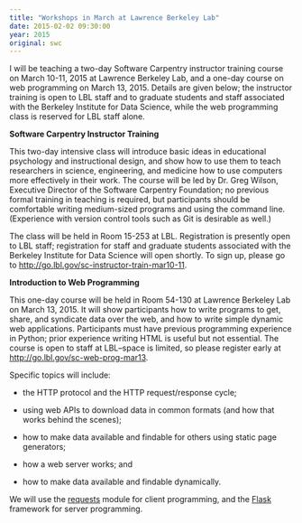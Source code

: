 ```yaml
---
title: "Workshops in March at Lawrence Berkeley Lab"
date: 2015-02-02 09:30:00
year: 2015
original: swc
---
```

<p>
  I will be teaching a two-day Software Carpentry instructor training course on March 10-11, 2015 at Lawrence Berkeley Lab,
  and a one-day course on web programming on March 13, 2015.
  Details are given below;
  the instructor training is open to LBL staff and to graduate students and staff associated with
  the Berkeley Institute for Data Science,
  while the web programming class is reserved for LBL staff alone.
</p>
<p><strong>Software Carpentry Instructor Training</strong></p>
<p>
  This two-day intensive class will introduce basic ideas in educational psychology and instructional design,
  and show how to use them to teach researchers in science, engineering, and medicine how to use computers more effectively in their work.
  The course will be led by Dr. Greg Wilson, Executive Director of the Software Carpentry Foundation;
  no previous formal training in teaching is required,
  but participants should be comfortable writing medium-sized programs and using the command line.
  (Experience with version control tools such as Git is desirable as well.)
</p>
<p>
  The class will be held in Room 15-253 at LBL.
  Registration is presently open to LBL staff;
  registration for staff and graduate students associated with the Berkeley Institute for Data Science
  will open shortly.
  To sign up,
  please go to <a href="http://go.lbl.gov/sc-instructor-train-mar10-11">http://go.lbl.gov/sc-instructor-train-mar10-11</a>.
</p>
<p><strong>Introduction to Web Programming</strong></p>
<p>
  This one-day course will be held in Room 54-130 at Lawrence Berkeley Lab on March 13, 2015.
  It will show participants how to write programs to get, share, and syndicate data over the web,
  and how to write simple dynamic web applications.
  Participants must have previous programming experience in Python;
  prior experience writing HTML is useful but not essential.
  The course is open to staff at LBL–space is limited,
  so please register early at <a href="http://go.lbl.gov/sc-web-prog-mar13">http://go.lbl.gov/sc-web-prog-mar13</a>.
</p>
<p>
  Specific topics will include:
</p>
<ul>
  <li>
    <p>
      the HTTP protocol and the HTTP request/response cycle;
    </p>
  </li>
  <li>
    <p>
      using web APIs to download data in common formats (and how that works behind the scenes);
    </p>
  </li>
  <li>
    <p>
      how to make data available and findable for others using static page generators;
    </p>
  </li>
  <li>
    <p>
      how a web server works; and
    </p>
  </li>
  <li>
    <p>
      how to make data available and findable dynamically.
    </p>
  </li>
</ul>
<p>
  We will use the <a href="https://pypi.python.org/pypi/requests">requests</a> module for client programming,
  and the <a href="http://flask.pocoo.org/">Flask</a> framework for server programming.
</p>
